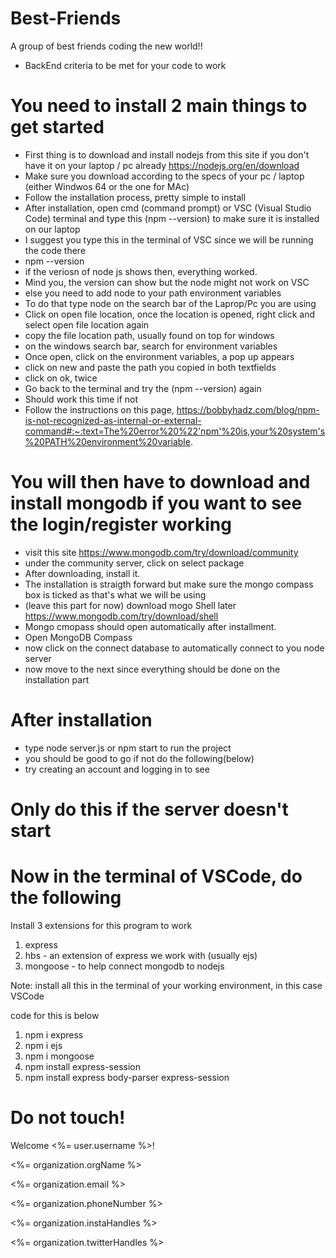 # Best-Friends
A group of best friends coding the new world!!

- BackEnd criteria to be met for your code to work 

# You need to install 2 main things to get started

- First thing is to download and install nodejs from this site if you don't have it on your laptop / pc already 
https://nodejs.org/en/download 
- Make sure you download according to the specs of your pc / laptop (either Windwos 64 or the one for MAc)
- Follow the installation process, pretty simple to install
- After installation, open cmd (command prompt) or VSC (Visual Studio Code) terminal and type this (npm --version) to make sure it is installed on our laptop
- I suggest you type this in the terminal of VSC since we will be running the code there 
 - npm --version
- if the veriosn of node js shows then, everything worked. 
- Mind you, the version can show but the node might not work on VSC 
- else you need to add node to your path environment variables 
- To do that type node on the search bar of the Laprop/Pc you are using
- Click on open file location, once the location is opened, right click and select open file location again 
- copy the file location path, usually found on top for windows 
- on the windows search bar, search for environment variables 
- Once open, click on the environment variables, a pop up appears 
- click on new and paste the path you copied in both textfields 
- click on ok, twice 
- Go back to the terminal and try the (npm --version) again 
- Should work this time if not 
- Follow the instructions on this page, https://bobbyhadz.com/blog/npm-is-not-recognized-as-internal-or-external-command#:~:text=The%20error%20%22'npm'%20is,your%20system's%20PATH%20environment%20variable.


# You will then have to download and install mongodb if you want to see the login/register working 

- visit this site https://www.mongodb.com/try/download/community
- under the community server, click on select package 
- After downloading, install it. 
- The installation is straigth forward but make sure the mongo compass box is ticked as that's what we will be using 
- (leave this part for now) download mogo Shell later https://www.mongodb.com/try/download/shell 
- Mongo cmopass should open automatically after installment. 
- Open MongoDB  Compass 
- now click on the connect database to automatically connect to you node server 
- now move to the next since everything should be done on the installation part 


# After installation 
- type node server.js or npm start to run the project 
- you should be good to go if not do the following(below)
- try creating an account and logging in to see  


# Only do this if the server doesn't start 
# Now in the terminal of VSCode, do the following  
Install 3 extensions for this program to work 
1. express 
2. hbs - an extension of express we work with (usually ejs) 
3. mongoose - to help connect mongodb to nodejs 

Note: install all this in the terminal of your working environment, in this case VSCode 

code for this is below 
1. npm i express 
2. npm i ejs 
3. npm i mongoose  
4. npm install express-session
5. npm install express body-parser express-session








# Do not touch!
Welcome  <%= user.username %>!</h2>
<p><%= organization.orgName %></p>
<p><%= organization.email %></p>
<p><%= organization.phoneNumber %></p>
<p><%= organization.instaHandles %> </p>
 <p><%= organization.twitterHandles %></p>

